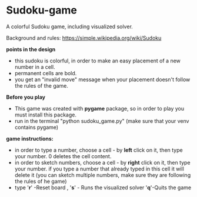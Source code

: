 # Sudoku-game
A colorful Sudoku game, including visualized solver.

Background and rules:
https://simple.wikipedia.org/wiki/Sudoku

**points in the design**
- this sudoku is colorful, in order to make an easy placement of a new number in a cell.
- permanent cells are bold.
- you get an "invalid move" message when your placement doesn't follow the rules of the game.

**Before you play**
- This game was created with **pygame** package, so in order to play you must install this package.
- run in the terminal "python sudoku_game.py" (make sure that your venv contains pygame)

**game instructions:**
- in order to type a number, choose a cell - by **left** click on it, then type your number. 0 deletes the cell content.
- in order to sketch numbers, choose a cell - by **right** click on it, then type your number. if you type a number that already typed in this cell
  it will delete it (you can sketch multiple numbers, make sure they are following the rules of he game)
- type '**r**' -Reset board , '**s**' - Runs the visualized solver '**q**'-Quits the game  
